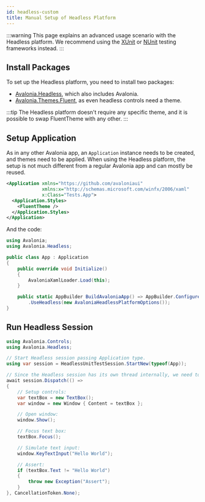 ```yaml
---
id: headless-custom
title: Manual Setup of Headless Platform
---
```


:::warning
This page explains an advanced usage scenario with the Headless platform.
We recommend using the [XUnit](headless-xunit.md) or [NUnit](headless-nunit.md) testing frameworks instead.
:::

## Install Packages

To set up the Headless platform, you need to install two packages:
- [Avalonia.Headless](https://www.nuget.org/packages/Avalonia.Headless), which also includes Avalonia.
- [Avalonia.Themes.Fluent](https://www.nuget.org/packages/Avalonia.Themes.Fluent), as even headless controls need a theme.

:::tip
The Headless platform doesn't require any specific theme, and it is possible to swap FluentTheme with any other.
:::

## Setup Application

As in any other Avalonia app, an `Application` instance needs to be created, and themes need to be applied. When using the Headless platform, the setup is not much different from a regular Avalonia app and can mostly be reused.

```xml title=App.axaml
<Application xmlns="https://github.com/avaloniaui"
             xmlns:x="http://schemas.microsoft.com/winfx/2006/xaml"
             x:Class="Tests.App">
  <Application.Styles>
    <FluentTheme />
  </Application.Styles>
</Application>
```

And the code:

```csharp title=App.axaml.cs
using Avalonia;
using Avalonia.Headless;

public class App : Application
{
    public override void Initialize()
    {
        AvaloniaXamlLoader.Load(this);
    }

    public static AppBuilder BuildAvaloniaApp() => AppBuilder.Configure<App>()
        .UseHeadless(new AvaloniaHeadlessPlatformOptions());
}
```

## Run Headless Session

```csharp title=Program.cs
using Avalonia.Controls;
using Avalonia.Headless;

// Start Headless session passing Application type.
using var session = HeadlessUnitTestSession.StartNew(typeof(App));

// Since the Headless session has its own thread internally, we need to dispatch actions there:
await session.Dispatch(() =>
{
    // Setup controls:
    var textBox = new TextBox();
    var window = new Window { Content = textBox };

    // Open window:
    window.Show();

    // Focus text box:
    textBox.Focus();

    // Simulate text input:
    window.KeyTextInput("Hello World");

    // Assert:
    if (textBox.Text != "Hello World")
    {
        throw new Exception("Assert");
    }
}, CancellationToken.None);
```